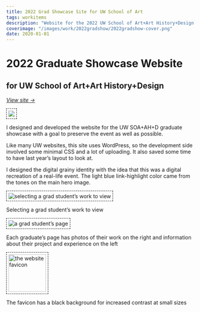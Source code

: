 ```yaml
---
title: 2022 Grad Showcase Site for UW School of Art
tags: workitems
description: "Website for the 2022 UW School of Art+Art History+Design’s 2022 graduate showcase."
coverimage: "/images/work/2022gradshow/2022gradshow-cover.png"
date: 2020-01-01
---
```

<style>
	img {
		border: 1px dashed black;
		padding: .3rem;
	}
</style>

# 2022 Graduate Showcase Website

## for UW School of Art+Art History+Design

*[View site &rarr;](https://2022.uwsoaahdgradshow.com/)*

<img src="/images/work/2022gradshow/widePROMO_2022gradshowcase.jpg">

I designed and developed the website for the UW SOA+AH+D graduate showcase with a goal to preserve the event as well as possible.

Like many UW websites, this site uses WordPress, so the development side involved some minimal CSS and a lot of uploading. It also saved some time to have last year’s layout to look at.

I designed the digital grainy identity with the idea that this was a digital recreation of a real-life event. The light blue link-highlight color came from the tones on the main hero image.

<img src="/images/work/2022gradshow/graduateselection.png" alt="selecting a grad student’s work to view">

<p class="caption">Selecting a grad student’s work to view</p>

<img src="/images/work/2022gradshow/graduatepage.png" alt="a grad student’s page">

<p class="caption">Each graduate’s page has photos of their work on the right and information about their project and experience on the left</p>

<img src="/images/work/2022gradshow/22_favicon.png" alt="the website favicon" style="width: 100px">

<p class="caption">The favicon has a black background for increased contrast at small sizes</p>

